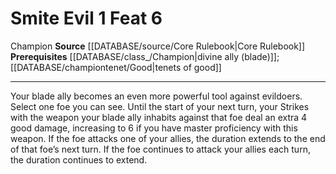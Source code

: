﻿---
actions: '[one-action]'
feat: Smite Evil
id: '230'
level: '6'
name: Smite Evil
prerequisite: '[[DATABASE/class_/Champion|divine ally (blade)]] ; [[DATABASE/championtenet/Good|tenets
  of good]]'
rarity: Common
source: '[[DATABASE/source/Core Rulebook|Core Rulebook]]'
trait:
- '[[DATABASE/trait/Champion|Champion]]'
type: Feat

---
# Smite Evil <span class="action-icon">1</span> <span class="item-type">Feat 6</span>

<span class="item-trait">Champion</span>
**Source** [[DATABASE/source/Core Rulebook|Core Rulebook]] 
**Prerequisites** [[DATABASE/class_/Champion|divine ally (blade)]]; [[DATABASE/championtenet/Good|tenets of good]]

---
Your blade ally becomes an even more powerful tool against evildoers. Select one foe you can see. Until the start of your next turn, your Strikes with the weapon your blade ally inhabits against that foe deal an extra 4 good damage, increasing to 6 if you have master proficiency with this weapon.
 If the foe attacks one of your allies, the duration extends to the end of that foe’s next turn. If the foe continues to attack your allies each turn, the duration continues to extend.